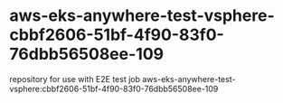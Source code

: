 # aws-eks-anywhere-test-vsphere-cbbf2606-51bf-4f90-83f0-76dbb56508ee-109
repository for use with E2E test job aws-eks-anywhere-test-vsphere:cbbf2606-51bf-4f90-83f0-76dbb56508ee-109
